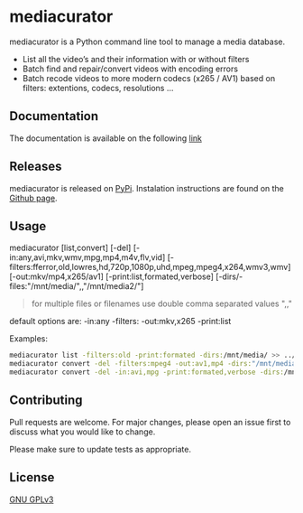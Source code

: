 # mediacurator

mediacurator is a Python command line tool to manage a media database.

- List all the video’s and their information with or without filters
- Batch find and repair/convert videos with encoding errors
- Batch recode videos to more modern codecs (x265 / AV1) based on filters: extentions, codecs, resolutions …

## Documentation

The documentation is available on the following [link](https://fabquenneville.github.io/mediacurator/)

## Releases

mediacurator is released on [PyPi](https://pypi.org/project/mediacurator/).
Instalation instructions are found on the [Github page](https://fabquenneville.github.io/mediacurator/usage/installation.html).

## Usage

mediacurator [list,convert] [-del] [-in:any,avi,mkv,wmv,mpg,mp4,m4v,flv,vid] [-filters:fferror,old,lowres,hd,720p,1080p,uhd,mpeg,mpeg4,x264,wmv3,wmv] [-out:mkv/mp4,x265/av1] [-print:list,formated,verbose] [-dirs/-files:"/mnt/media/",,"/mnt/media2/"]

> for multiple files or filenames use double comma separated values ",,"

default options are:
-in:any
-filters:
-out:mkv,x265
-print:list

Examples:

```bash
mediacurator list -filters:old -print:formated -dirs:/mnt/media/ >> ../medlist.txt
mediacurator convert -del -filters:mpeg4 -out:av1,mp4 -dirs:"/mnt/media/Movies/"
mediacurator convert -del -in:avi,mpg -print:formated,verbose -dirs:/mnt/media/
```

## Contributing

Pull requests are welcome. For major changes, please open an issue first to discuss what you would like to change.

Please make sure to update tests as appropriate.

## License

[GNU GPLv3](https://choosealicense.com/licenses/gpl-3.0/)
